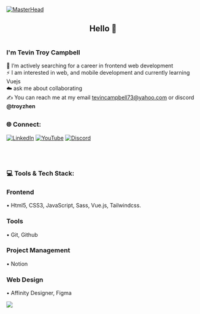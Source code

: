 <!-- banner -->
<!-- Mario -->
<!-- [![MasterHead](https://user-images.githubusercontent.com/74038190/225813708-98b745f2-7d22-48cf-9150-083f1b00d6c9.gif)](https://) -->

<!-- Star Passing -->
[![MasterHead](https://user-images.githubusercontent.com/74038190/238355349-7d484dc9-68a9-4ee6-a767-aea59035c12d.gif)](https://)

<h2 align="center">Hello 👋</h2>

# <h3>I'm Tevin Troy Campbell</h3>
🚀 I’m actively searching for a career in frontend web development<br>
⚡ I am interested in web, and mobile development and currently learning Vuejs<br>
☁️ ask me about collaborating<br>
✍️ You can reach me at my email tevincampbell73@yahoo.com or discord <b>@troyzhen</b>


## <h3>🌐 Connect:</h3>
[![LinkedIn](https://img.shields.io/badge/LinkedIn-%230077B5.svg?logo=linkedin&logoColor=white)](https://linkedin.com/in/tevin-campbell-b1b404203)
[![YouTube](https://img.shields.io/badge/YouTube-%23FF0000.svg?logo=YouTube&logoColor=white)](https://youtube.com/@troyzhen)
[![Discord](https://img.shields.io/badge/Discord-%231B72BE.svg?logo=Discord&logoColor=white)](https://discord.gg/4a8vV8nC3z)
<br>
<br>
<br>
# <h3>💻 Tools & Tech Stack:</h3>
<h3>Frontend</h3>
• Html5, CSS3, JavaScript, Sass, Vue.js, Tailwindcss.
<br>
<h3>Tools</h3>
• Git, Github
<br>
<h3>Project Management</h3>
• Notion
<br>
<h3>Web Design</h3>
• Affinity Designer, Figma
<br>

[![](https://visitcount.itsvg.in/api?id=Troyzhenny&icon=3&color=2)](https://visitcount.itsvg.in)
